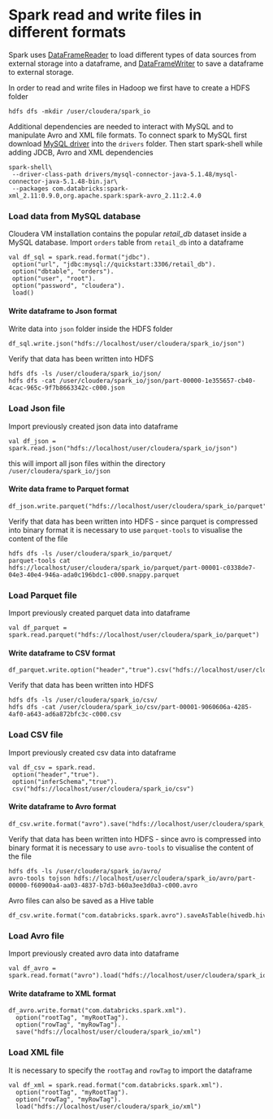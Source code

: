 # Spark read and write files in different formats

Spark uses [DataFrameReader](https://spark.apache.org/docs/latest/api/scala/index.html#org.apache.spark.sql.DataFrameReader) to load different types of data sources from external storage into a dataframe, and [DataFrameWriter](https://spark.apache.org/docs/latest/api/scala/index.html#org.apache.spark.sql.DataFrameWriter
) to save a dataframe to external storage. 

In order to read and write files in Hadoop we first have to create a HDFS folder
```
hdfs dfs -mkdir /user/cloudera/spark_io
```

Additional dependencies are needed to interact with MySQL and to manipulate Avro and XML file formats. To connect spark to MySQL first download [MySQL driver](https://dev.mysql.com/downloads/connector/j/5.1.html) into the `drivers` folder. Then start spark-shell while adding JDCB, Avro and XML dependencies
```
spark-shell\
 --driver-class-path drivers/mysql-connector-java-5.1.48/mysql-connector-java-5.1.48-bin.jar\
 --packages com.databricks:spark-xml_2.11:0.9.0,org.apache.spark:spark-avro_2.11:2.4.0

```

### Load data from MySQL database
Cloudera VM installation contains the popular *retail_db* dataset inside a MySQL database. Import `orders` table from `retail_db` into a dataframe
```
val df_sql = spark.read.format("jdbc").
 option("url", "jdbc:mysql://quickstart:3306/retail_db").
 option("dbtable", "orders").
 option("user", "root").
 option("password", "cloudera").
 load()
```
#### Write dataframe to Json format 
Write data into `json` folder inside the HDFS folder
```
df_sql.write.json("hdfs://localhost/user/cloudera/spark_io/json")
```
Verify that data has been written into HDFS
```
hdfs dfs -ls /user/cloudera/spark_io/json/
hdfs dfs -cat /user/cloudera/spark_io/json/part-00000-1e355657-cb40-4cac-965c-9f7b8663342c-c000.json
```
### Load Json file
Import previously created json data into dataframe
```
val df_json = spark.read.json("hdfs://localhost/user/cloudera/spark_io/json")
```
this will import all json files within the directory `/user/cloudera/spark_io/json`
#### Write data frame to Parquet format
```
df_json.write.parquet("hdfs://localhost/user/cloudera/spark_io/parquet")
```
Verify that data has been written into HDFS - since parquet is compressed into binary format it is necessary to use `parquet-tools` to visualise the content of the file
```
hdfs dfs -ls /user/cloudera/spark_io/parquet/
parquet-tools cat hdfs://localhost/user/cloudera/spark_io/parquet/part-00001-c0338de7-04e3-40e4-946a-ada0c196bdc1-c000.snappy.parquet
```
### Load Parquet file
Import previously created parquet data into dataframe
```
val df_parquet = spark.read.parquet("hdfs://localhost/user/cloudera/spark_io/parquet")
```
#### Write dataframe to CSV format
```
df_parquet.write.option("header","true").csv("hdfs://localhost/user/cloudera/spark_io/csv")
```
Verify that data has been written into HDFS 
```
hdfs dfs -ls /user/cloudera/spark_io/csv/
hdfs dfs -cat /user/cloudera/spark_io/csv/part-00001-9060606a-4285-4af0-a643-ad6a872bfc3c-c000.csv
```
### Load CSV file
Import previously created csv data into dataframe
```
val df_csv = spark.read.
 option("header","true").
 option("inferSchema","true").
 csv("hdfs://localhost/user/cloudera/spark_io/csv")
```
#### Write dataframe to Avro format
```
df_csv.write.format("avro").save("hdfs://localhost/user/cloudera/spark_io/avro")
```
Verify that data has been written into HDFS - since avro is compressed into binary format it is necessary to use `avro-tools` to visualise the content of the file 
```
hdfs dfs -ls /user/cloudera/spark_io/avro/
avro-tools tojson hdfs://localhost/user/cloudera/spark_io/avro/part-00000-f60900a4-aa03-4837-b7d3-b60a3ee3d0a3-c000.avro
```
Avro files can also be saved as a Hive table
```
df_csv.write.format("com.databricks.spark.avro").saveAsTable(hivedb.hivetable_avro)
```
### Load Avro file
Import previously created avro data into dataframe
```
val df_avro = spark.read.format("avro").load("hdfs://localhost/user/cloudera/spark_io/avro")
```
#### Write dataframe to XML format
```
df_avro.write.format("com.databricks.spark.xml").
  option("rootTag", "myRootTag").
  option("rowTag", "myRowTag").
  save("hdfs://localhost/user/cloudera/spark_io/xml")
```
### Load XML file
It is necessary to specify the `rootTag` and `rowTag` to import the dataframe
```
val df_xml = spark.read.format("com.databricks.spark.xml").
  option("rootTag", "myRootTag").
  option("rowTag", "myRowTag").
  load("hdfs://localhost/user/cloudera/spark_io/xml")
```

